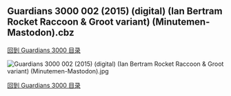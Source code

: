 ## Guardians 3000 002 (2015) (digital) (Ian Bertram Rocket Raccoon & Groot variant) (Minutemen-Mastodon).cbz


[回到 Guardians 3000 目录](https://github.com/alicewish/markdown/blob/master/series/Guardians-3000.md)


![Guardians 3000 002 (2015) (digital) (Ian Bertram Rocket Raccoon & Groot variant) (Minutemen-Mastodon).jpg](https://wx1.sinaimg.cn/large/6a9fdecaly1fr0txquq2pj21kw2edx6q.jpg)

[回到 Guardians 3000 目录](https://github.com/alicewish/markdown/blob/master/series/Guardians-3000.md)

